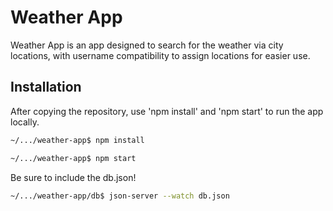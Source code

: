 # Weather App

Weather App is an app designed to search for the weather via city locations, with username compatibility to assign locations for easier use.

## Installation

After copying the repository, use 'npm install' and 'npm start' to run the app locally.

```bash
~/.../weather-app$ npm install
```

```bash
~/.../weather-app$ npm start
```

Be sure to include the db.json!

```bash
~/.../weather-app/db$ json-server --watch db.json
```